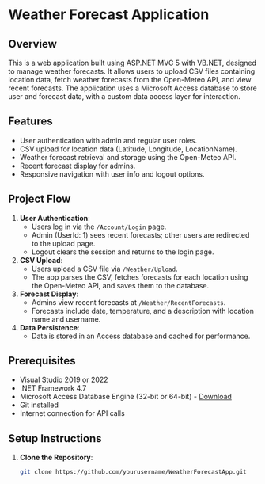 # Weather Forecast Application

## Overview
This is a web application built using ASP.NET MVC 5 with VB.NET, designed to manage weather forecasts. It allows users to upload CSV files containing location data, fetch weather forecasts from the Open-Meteo API, and view recent forecasts. The application uses a Microsoft Access database to store user and forecast data, with a custom data access layer for interaction.

## Features
- User authentication with admin and regular user roles.
- CSV upload for location data (Latitude, Longitude, LocationName).
- Weather forecast retrieval and storage using the Open-Meteo API.
- Recent forecast display for admins.
- Responsive navigation with user info and logout options.

## Project Flow
1. **User Authentication**:
   - Users log in via the `/Account/Login` page.
   - Admin (UserId: 1) sees recent forecasts; other users are redirected to the upload page.
   - Logout clears the session and returns to the login page.
2. **CSV Upload**:
   - Users upload a CSV file via `/Weather/Upload`.
   - The app parses the CSV, fetches forecasts for each location using the Open-Meteo API, and saves them to the database.
3. **Forecast Display**:
   - Admins view recent forecasts at `/Weather/RecentForecasts`.
   - Forecasts include date, temperature, and a description with location name and username.
4. **Data Persistence**:
   - Data is stored in an Access database and cached for performance.

## Prerequisites
- Visual Studio 2019 or 2022
- .NET Framework 4.7
- Microsoft Access Database Engine (32-bit or 64-bit) - [Download](https://www.microsoft.com/en-us/download/details.aspx?id=13255)
- Git installed
- Internet connection for API calls

## Setup Instructions
1. **Clone the Repository**:
   ```bash
   git clone https://github.com/yourusername/WeatherForecastApp.git
